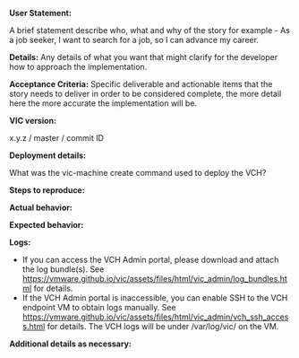 <!--
Thank you for contributing to VIC Engine! Please review this checklist before submitting your issue.

[ ] Search for duplicates before logging new issues
    https://github.com/vmware/vic/issues?q=is%3Aopen+is%3Aissue
[ ] Questions are best asked and answered on Slack
    https://vmwarecode.slack.com/messages/vic-engine (see https://github.com/vmware/vic/blob/master/CONTRIBUTING.md#community for details)
-->
<!--
For stories, please include the information below:
-->
**User Statement:**

A brief statement describe who, what and why of the story for example - As a job seeker, I want to search for a job, so I can advance my career.

**Details:**
Any details of what you want that might clarify for the developer how to approach the implementation.

**Acceptance Criteria:**
Specific deliverable and actionable items that the story needs to deliver in order to be considered complete, the more detail here the more accurate the implementation will be.

<!--
For bug reports, please include the information below.
-->
**VIC version:**

x.y.z / master / commit ID

**Deployment details:**

What was the vic-machine create command used to deploy the VCH?

**Steps to reproduce:**

**Actual behavior:**

**Expected behavior:**

**Logs:**

* If you can access the VCH Admin portal, please download and attach the log bundle(s). See https://vmware.github.io/vic/assets/files/html/vic_admin/log_bundles.html for details.
* If the VCH Admin portal is inaccessible, you can enable SSH to the VCH endpoint VM to obtain logs manually. See https://vmware.github.io/vic/assets/files/html/vic_admin/vch_ssh_access.html for details. The VCH logs will be under /var/log/vic/ on the VM.

**Additional details as necessary:**
